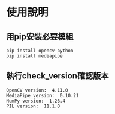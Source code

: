 # 使用說明
## 用pip安裝必要模組
```
pip install opencv-python
pip install mediapipe
```
## 執行check_version確認版本
```
OpenCV version:  4.11.0
MediaPipe version:  0.10.21
NumPy version:  1.26.4
PIL version:  11.1.0
```
